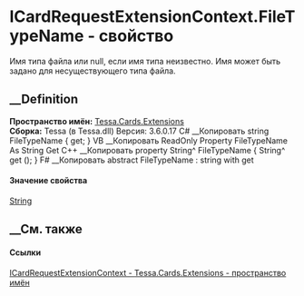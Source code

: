 # ICardRequestExtensionContext.FileTypeName - свойство
Имя типа файла или null, если имя типа неизвестно. Имя может быть задано для
несуществующего типа файла.
## __Definition
 **Пространство имён:** [Tessa.Cards.Extensions](N_Tessa_Cards_Extensions.htm)  
 **Сборка:** Tessa (в Tessa.dll) Версия: 3.6.0.17
C# __Копировать
     string FileTypeName { get; }
VB __Копировать
     ReadOnly Property FileTypeName As String
    	Get
C++ __Копировать
    property String^ FileTypeName {
    	String^ get ();
    }
F# __Копировать
     abstract FileTypeName : string with get
#### Значение свойства
[String](https://learn.microsoft.com/dotnet/api/system.string)
##  __См. также
#### Ссылки
[ICardRequestExtensionContext -
](T_Tessa_Cards_Extensions_ICardRequestExtensionContext.htm)
[Tessa.Cards.Extensions - пространство имён](N_Tessa_Cards_Extensions.htm)
